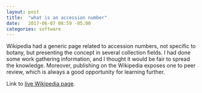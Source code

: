 ```yaml
---
layout: post
title:  "what is an accession number"
date:   2017-06-07 08:59 -05:00
categories: software
---
```


Wikipedia had a generic page related to accession numbers, not specific to
botany, but presenting the concept in several collection fields.  I had done
some work gathering information, and I thought it would be fair to spread
the knowledge.  Moreover, publishing on the Wikipedia exposes one to peer
review, which is always a good opportunity for learning further.

Link to [live Wikipedia page](https://en.wikipedia.org/wiki/Accession_number_(library_science)).